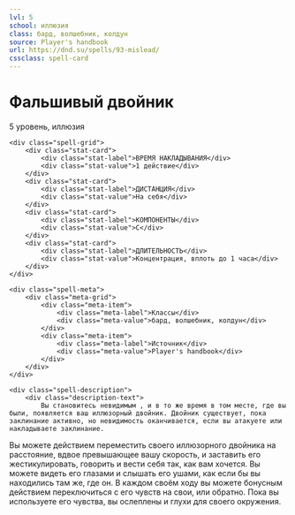 ```yaml
---
lvl: 5
school: иллюзия
class: бард, волшебник, колдун
source: Player's handbook
url: https://dnd.su/spells/93-mislead/
cssclass: spell-card
---
```


<div class="spell-container">
    <div class="spell-header">
        <h1 class="spell-name">Фальшивый двойник</h1>
        <div class="spell-level">5 уровень, иллюзия</div>
    </div>
    
    <div class="spell-grid">
        <div class="stat-card">
            <div class="stat-label">ВРЕМЯ НАКЛАДЫВАНИЯ</div>
            <div class="stat-value">1 действие</div>
        </div>
        <div class="stat-card">
            <div class="stat-label">ДИСТАНЦИЯ</div>
            <div class="stat-value">На себя</div>
        </div>
        <div class="stat-card">
            <div class="stat-label">КОМПОНЕНТЫ</div>
            <div class="stat-value">С</div>
        </div>
        <div class="stat-card">
            <div class="stat-label">ДЛИТЕЛЬНОСТЬ</div>
            <div class="stat-value">Концентрация, вплоть до 1 часа</div>
        </div>
    </div>
    
    <div class="spell-meta">
        <div class="meta-grid">
            <div class="meta-item">
                <div class="meta-label">Классы</div>
                <div class="meta-value">бард, волшебник, колдун</div>
            </div>
            <div class="meta-item">
                <div class="meta-label">Источник</div>
                <div class="meta-value">Player's handbook</div>
            </div>
        </div>
    </div>
    
    <div class="spell-description">
        <div class="description-text">
            Вы становитесь невидимым , и в то же время в том месте, где вы были, появляется ваш иллюзорный двойник. Двойник существует, пока заклинание активно, но невидимость оканчивается, если вы атакуете или накладываете заклинание.
Вы можете действием переместить своего иллюзорного двойника на расстояние, вдвое превышающее вашу скорость, и заставить его жестикулировать, говорить и вести себя так, как вам хочется. Вы можете видеть его глазами и слышать его ушами, как если бы вы находились там же, где он. В каждом своём ходу вы можете бонусным действием переключиться с его чувств на свои, или обратно. Пока вы используете его чувства, вы ослеплены и глухи для своего окружения.
        </div>
    </div>
</div>